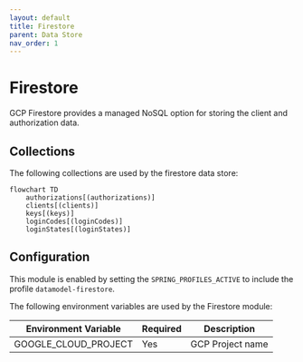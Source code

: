 ```yaml
---
layout: default
title: Firestore
parent: Data Store
nav_order: 1
---
```


# Firestore

GCP Firestore provides a managed NoSQL option for storing the client and authorization data.

## Collections

The following collections are used by the firestore data store:

```mermaid
flowchart TD
    authorizations[(authorizations)]
    clients[(clients)]
    keys[(keys)]
    loginCodes[(loginCodes)]
    loginStates[(loginStates)]
```

## Configuration

This module is enabled by setting the `SPRING_PROFILES_ACTIVE` to include the profile `datamodel-firestore`.

The following environment variables are used by the Firestore module:

| Environment Variable | Required | Description      |
| -------------------- | -------- | ---------------- |
| GOOGLE_CLOUD_PROJECT | Yes      | GCP Project name |
